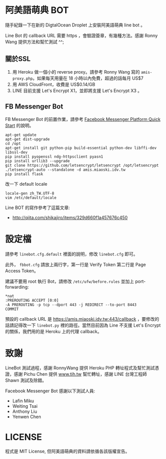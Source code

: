阿美語萌典 BOT
==============
隨手紀錄一下在新的 DigtalOcean Droplet 上安裝阿美語萌典 line bot 。

Line Bot 的 callback URL 需要 https ，會驗證簽章，有幾種方法。感謝 Ronny Wang 提供方法和幫忙測試 ^^;


關於SSL
-------
1. 用 Heroku 做一個小的 reverse proxy。請參考 Ronny Wang 寫的 `amis-proxy.php`。如果每天用量在 18 小時以內免費，超過的話每月 US$7
2. 用 AWS CloudFront，收費是 US$0.14/GB
3. LINE 目前支援 Let's Encrypt X1，並即將支援 Let's Encrypt X3 。


FB Messenger Bot
----------------

FB Messenger Bot 的前置作業，請參考 [Facebook Messenger Platform Quick Start](https://developers.facebook.com/docs/messenger-platform/quickstart) 的說明。

```
apt-get update
apt-get dist-upgrade
cd /opt
apt-get install git python-pip build-essential python-dev libffi-dev libssl-dev
pip install pyopenssl ndg-httpsclient pyasn1
pip install urllib3 --upgrade
git clone https://github.com/letsencrypt/letsencrypt /opt/letsencrypt
./letsencrypt-auto --standalone -d amis.miaoski.idv.tw
pip install flask
```

改一下 default locale 
```
locale-gen zh_TW.UTF-8
vim /etc/default/locale
```

Line BOT 的寫作參考了這篇文章:
* http://qiita.com/shikajiro/items/329d660f1a457676c450


設定檔
======
請參考 `linebot.cfg.default` 裡面的說明，修改 `linebot.cfg` 即可。

此外， `fbbot.cfg` 請放上兩行字，第一行是 Verify Token 第二行是 Page Access Token。

建議不要用 root 執行 Bot，請修改 `/etc/ufw/before.rules` 並加上 port-forwarding:
```
*nat
:PREROUTING ACCEPT [0:0]
-A PREROUTING -p tcp --dport 443 -j REDIRECT --to-port 8443 
COMMIT
```

預設的 callback URL 是 https://amis.miaoski.idv.tw:443/callback ，要修改的話請記得改一下 `linebot.py` 裡的路徑。當然目前因為 Line 不支援 Let's Encrypt 的關係，我們用的是 Heroku 上的代理 callback。



致謝
====
LineBot 測試過程，感謝 RonnyWang 提供 Heroku PHP 轉址程式及幫忙測試憑證，感謝 Pichu Chen 提供 www.tih.tw 幫忙轉址，感謝 LINE 台灣工程師 Shawn 測試及除錯。

Facebook Messenger Bot 感謝以下測試人員:
* Lafin Miku
* Weiting Tsai
* Anthony Liu
* Yenwen Chen

LICENSE
=======
程式是 MIT License, 但阿美語萌典的資料請依循各該版權宣告。
